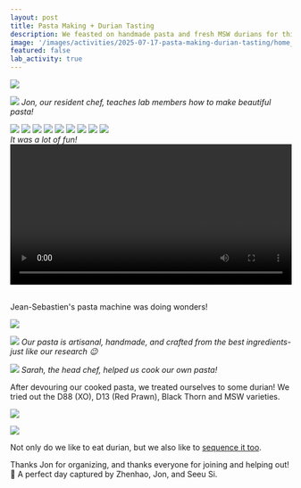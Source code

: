 ```yaml
---
layout: post
title: Pasta Making + Durian Tasting
description: We feasted on handmade pasta and fresh MSW durians for this team-building event.
image: '/images/activities/2025-07-17-pasta-making-durian-tasting/home_made_pasta.jpg'
featured: false
lab_activity: true
---
```


![](/images/activities/2025-07-17-pasta-making-durian-tasting/jon_teaching.jpg)

![](/images/activities/2025-07-17-pasta-making-durian-tasting/jon_teaching_aarthi.jpg)
*Jon, our resident chef, teaches lab members how to make beautiful pasta!*

<div class="gallery-box">
  <div class="gallery">
    <img src="/images/activities/2025-07-17-pasta-making-durian-tasting/resting_dough.jpg" loading="lazy">
    <img src="/images/activities/2025-07-17-pasta-making-durian-tasting/making_pasta.jpg" loading="lazy">
    <img src="/images/activities/2025-07-17-pasta-making-durian-tasting/pasta_machine.jpg" loading="lazy">
    <img src="/images/activities/2025-07-17-pasta-making-durian-tasting/aarthi.jpg" loading="lazy">
    <img src="/images/activities/2025-07-17-pasta-making-durian-tasting/zhenhao.jpg" loading="lazy">
    <img src="/images/activities/2025-07-17-pasta-making-durian-tasting/seeusi.jpg" loading="lazy">
    <img src="/images/activities/2025-07-17-pasta-making-durian-tasting/making_pasta_everyone.jpeg" loading="lazy">
    <img src="/images/activities/2025-07-17-pasta-making-durian-tasting/making_pasta_smiling.jpeg" loading="lazy">
    <img src="/images/activities/2025-07-17-pasta-making-durian-tasting/pasta_shapes.jpg" loading="lazy">
  </div>
  <em>It was a lot of fun!</em>
</div>

<video width="100%" controls>
  <source src="/images/activities/2025-07-17-pasta-making-durian-tasting/pasta_out.mp4" type="video/mp4">
</video>

<br>Jean-Sebastien's pasta machine was doing wonders!


![](/images/activities/2025-07-17-pasta-making-durian-tasting/js_amy_taha.jpeg)

![](/images/activities/2025-07-17-pasta-making-durian-tasting/made_pasta.jpg)
*Our pasta is artisanal, handmade, and crafted from the best ingredients- just like our research 😉*

![](/images/activities/2025-07-17-pasta-making-durian-tasting/head_chef_sarah.jpg)
*Sarah, the head chef, helped us cook our own pasta!*

After devouring our cooked pasta, we treated ourselves to some durian! We tried out the D88 (XO), D13 (Red Prawn), Black Thorn and MSW varieties.

![](/images/activities/2025-07-17-pasta-making-durian-tasting/durian_shop.jpg)

![](/images/activities/2025-07-17-pasta-making-durian-tasting/durian_tasting.jpeg)

Not only do we like to eat durian, but we also like to [sequence it too](https://www.nature.com/articles/ng.3972#Sec9).


Thanks Jon for organizing, and thanks everyone for joining and helping out! 📸 A perfect day captured by Zhenhao, Jon, and Seeu Si.